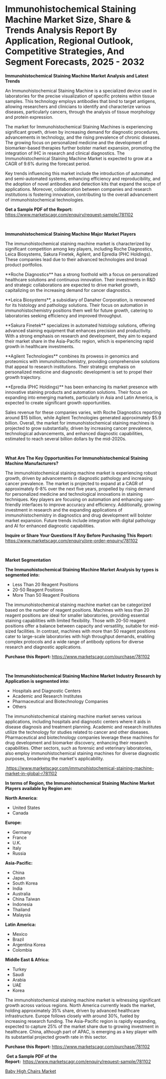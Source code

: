 <p><h1>Immunohistochemical Staining Machine Market Size, Share & Trends Analysis Report By Application, Regional Outlook, Competitive Strategies, And Segment Forecasts, 2025 - 2032</h1></p><p><strong>Immunohistochemical Staining Machine Market Analysis and Latest Trends</strong></p>
<p><p>An Immunohistochemical Staining Machine is a specialized device used in laboratories for the precise visualization of specific proteins within tissue samples. This technology employs antibodies that bind to target antigens, allowing researchers and clinicians to identify and characterize various diseases, particularly cancers, through the analysis of tissue morphology and protein expression. </p><p>The market for Immunohistochemical Staining Machines is experiencing significant growth, driven by increasing demand for diagnostic procedures, advancements in technology, and the rising prevalence of chronic diseases. The growing focus on personalized medicine and the development of biomarker-based therapies further bolster market expansion, promoting the integration of IHC in research and clinical diagnostics. The Immunohistochemical Staining Machine Market is expected to grow at a CAGR of 9.6% during the forecast period. </p><p>Key trends influencing this market include the introduction of automated and semi-automated systems, enhancing efficiency and reproducibility, and the adoption of novel antibodies and detection kits that expand the scope of applications. Moreover, collaboration between companies and research institutions is fostering innovation, contributing to the overall advancement of immunohistochemical technologies.</p></p>
<p><strong>Get a Sample PDF of the Report:&nbsp;</strong> <a href="https://www.marketscagr.com/enquiry/request-sample/781102?utm_campaign=3135&utm_medium=2&utm_source=Github&utm_content=ia&utm_term=26032025&utm_id=immunohistochemical-staining-machine">https://www.marketscagr.com/enquiry/request-sample/781102</a></p>
<p>&nbsp;</p>
<p><strong>Immunohistochemical Staining Machine Major Market Players</strong></p>
<p><p>The immunohistochemical staining machine market is characterized by significant competition among key players, including Roche Diagnostics, Leica Biosystems, Sakura Finetek, Agilent, and Epredia (PHC Holdings). These companies lead due to their advanced technologies and broad product portfolios.</p><p>**Roche Diagnostics** has a strong foothold with a focus on personalized healthcare solutions and continuous innovation. Their investments in R&D and strategic collaborations are expected to drive market growth, capitalizing on the increasing demand for cancer diagnostics.</p><p>**Leica Biosystems**, a subsidiary of Danaher Corporation, is renowned for its histology and pathology solutions. Their focus on automation in immunohistochemistry positions them well for future growth, catering to laboratories seeking efficiency and improved throughput.</p><p>**Sakura Finetek** specializes in automated histology solutions, offering advanced staining equipment that enhances precision and productivity. With a strong emphasis on research and development, they aim to expand their market share in the Asia-Pacific region, which is experiencing rapid growth in healthcare investments.</p><p>**Agilent Technologies** combines its prowess in genomics and proteomics with immunohistochemistry, providing comprehensive solutions that appeal to research institutions. Their strategic emphasis on personalized medicine and diagnostic development is set to propel their growth trajectory.</p><p>**Epredia (PHC Holdings)** has been enhancing its market presence with innovative staining products and automation solutions. Their focus on expanding into emerging markets, particularly in Asia and Latin America, is expected to create significant growth opportunities.</p><p>Sales revenue for these companies varies, with Roche Diagnostics reporting around $15 billion, while Agilent Technologies generated approximately $5.9 billion. Overall, the market for immunohistochemical staining machines is projected to grow substantially, driven by increasing cancer prevalence, technological advancements, and enhanced diagnostic capabilities, estimated to reach several billion dollars by the mid-2020s.</p></p>
<p>&nbsp;</p>
<p><strong>What Are The Key Opportunities For Immunohistochemical Staining Machine Manufacturers?</strong></p>
<p><p>The immunohistochemical staining machine market is experiencing robust growth, driven by advancements in diagnostic pathology and increasing cancer prevalence. The market is projected to expand at a CAGR of approximately 6-8% over the next five years, propelled by rising demand for personalized medicine and technological innovations in staining techniques. Key players are focusing on automation and enhancing user-friendly interfaces to improve accuracy and efficiency. Additionally, growing investment in research and the expanding applications of immunohistochemistry in diagnostics and drug development will bolster market expansion. Future trends include integration with digital pathology and AI for enhanced diagnostic capabilities.</p></p>
<p><strong>Inquire or Share Your Questions If Any Before Purchasing This Report:</strong> <a href="https://www.marketscagr.com/enquiry/pre-order-enquiry/781102?utm_campaign=3135&utm_medium=2&utm_source=Github&utm_content=ia&utm_term=26032025&utm_id=immunohistochemical-staining-machine">https://www.marketscagr.com/enquiry/pre-order-enquiry/781102</a></p>
<p>&nbsp;</p>
<p><strong>Market Segmentation</strong></p>
<p><strong>The Immunohistochemical Staining Machine Market Analysis by types is segmented into:</strong></p>
<p><ul><li>Less Than 20 Reagent Positions</li><li>20-50 Reagent Positions</li><li>More Than 50 Reagent Positions</li></ul></p>
<p><p>The immunohistochemical staining machine market can be categorized based on the number of reagent positions. Machines with less than 20 reagent positions are ideal for smaller laboratories, providing essential staining capabilities with limited flexibility. Those with 20-50 reagent positions offer a balance between capacity and versatility, suitable for mid-sized facilities. In contrast, machines with more than 50 reagent positions cater to large-scale laboratories with high throughput demands, enabling complex protocols and a wide range of antibody options for diverse research and diagnostic applications.</p></p>
<p><strong>Purchase this Report:&nbsp;</strong><a href="https://www.marketscagr.com/purchase/781102?utm_campaign=3135&utm_medium=2&utm_source=Github&utm_content=ia&utm_term=26032025&utm_id=immunohistochemical-staining-machine">https://www.marketscagr.com/purchase/781102</a></p>
<p>&nbsp;</p>
<p><strong>The Immunohistochemical Staining Machine Market Industry Research by Application is segmented into:</strong></p>
<p><ul><li>Hospitals and Diagnostic Centers</li><li>Academic and Research Institutes</li><li>Pharmaceutical and Biotechnology Companies</li><li>Others</li></ul></p>
<p><p>The immunohistochemical staining machine market serves various applications, including hospitals and diagnostic centers where it aids in disease diagnosis and treatment planning. Academic and research institutes utilize the technology for studies related to cancer and other diseases. Pharmaceutical and biotechnology companies leverage these machines for drug development and biomarker discovery, enhancing their research capabilities. Other sectors, such as forensic and veterinary laboratories, also employ immunohistochemical staining machines for diverse diagnostic purposes, broadening the market's applicability.</p></p>
<p><a href="https://www.marketscagr.com/immunohistochemical-staining-machine-market-in-global-r781102?utm_campaign=3135&utm_medium=2&utm_source=Github&utm_content=ia&utm_term=26032025&utm_id=immunohistochemical-staining-machine">&nbsp;https://www.marketscagr.com/immunohistochemical-staining-machine-market-in-global-r781102</a></p>
<p><strong>In terms of Region, the Immunohistochemical Staining Machine Market Players available by Region are:</strong></p>
<p>
    <p> <strong> North America: </strong>
        <ul>
            <li>United States</li>
            <li>Canada</li>
        </ul>
        </p> 
    <p> <strong> Europe: </strong>
        <ul>
            <li>Germany</li>
            <li>France</li>
            <li>U.K.</li>
            <li>Italy</li>
            <li>Russia</li>
        </ul>
        </p> 
    <p> <strong> Asia-Pacific: </strong>
        <ul>
            <li>China</li>
            <li>Japan</li>
            <li>South Korea</li>
            <li>India</li>
            <li>Australia</li>
            <li>China Taiwan</li>
            <li>Indonesia</li>
            <li>Thailand</li>
            <li>Malaysia</li>
        </ul>
        </p> 
    <p> <strong> Latin America: </strong>
        <ul>
            <li>Mexico</li>
            <li>Brazil</li>
            <li>Argentina Korea</li>
            <li>Colombia</li>
        </ul>
        </p> 
    <p> <strong> Middle East & Africa: </strong>
        <ul>
            <li>Turkey</li>
            <li>Saudi</li>
            <li>Arabia</li>
            <li>UAE</li>
            <li>Korea</li>
        </ul>
    </p>
    </p>
<p><p>The immunohistochemical staining machine market is witnessing significant growth across various regions. North America currently leads the market, holding approximately 35% share, driven by advanced healthcare infrastructure. Europe follows closely with around 30%, fueled by increasing research funding. The Asia-Pacific region is rapidly expanding, expected to capture 25% of the market share due to growing investment in healthcare. China, although part of APAC, is emerging as a key player with its substantial projected growth rate in this sector.</p></p>
<p><strong>Purchase this Report: </strong><a href="https://www.marketscagr.com/purchase/781102?utm_campaign=3135&utm_medium=2&utm_source=Github&utm_content=ia&utm_term=26032025&utm_id=immunohistochemical-staining-machine">https://www.marketscagr.com/purchase/781102</a></p>
<p>&nbsp;<strong>Get a Sample PDF of the Report:&nbsp;&nbsp;</strong><a href="https://www.marketscagr.com/enquiry/request-sample/781102?utm_campaign=3135&utm_medium=2&utm_source=Github&utm_content=ia&utm_term=26032025&utm_id=immunohistochemical-staining-machine">https://www.marketscagr.com/enquiry/request-sample/781102</a></p>
<p><strong></strong></p>
<p><p><a href="https://github.com/awalinfucci/Market-Research-Report-List-1/blob/main/baby-high-chairs-market.md?utm_campaign=3135&utm_medium=2&utm_source=Github&utm_content=ia&utm_term=26032025&utm_id=immunohistochemical-staining-machine">Baby High Chairs Market</a></p></p>